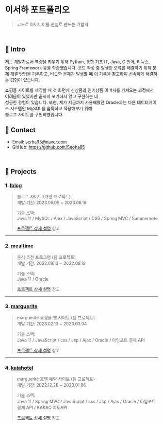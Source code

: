 # 이서하 포트폴리오
>코드로 아이디어를 현실로 만드는 개발자   

</br>

## :pushpin: Intro
저는 개발자로서 역량을 키우기 위해 Python, 통합 기초 IT, Java, C 언어, 리눅스, Spring Framework 등을 학습했습니다. 코드 작성 중
발생한 오류를 해결하기 위해 문제 해결 방법을 기록하고, 비슷한 문제가 발생할 때 이 기록을 참고하여 신속하게 해결하는 경험이 있습니다.          
                    
쇼핑몰 사이트를 제작할 때 첫 화면에 신상품과 인기상품 이미지를 가져오는 과정에서 어려움이 있었지만 끝까지 포기하지 않고 구현하는 데    
성공한 경험이 있습니다. 또한, 제가 지금까지 사용해왔던 Oracle과는 다른 데이터베이스 시스템인 MySQL을 습득하고 적용해보기 위해     
블로그 사이트를 구현하였습니다.





## :pushpin: Contact
- Email: serha95@naver.com
- GitHub: https://github.com/Seoha95

</br>

## :pushpin: Projects   
### 1. [lblog](https://github.com/Seoha95/lblog.git)   
>블로그 사이트 (개인 프로젝트)   
>개발 기간: 2023.06.05 ~ 2023.06.16   
>   
>기술 스택:   
>Java 11 / MySQL / Ajax / JavaScript / CSS / Spring MVC / Summernote   
>   
>[프로젝트 상세 설명](https://github.com/Seoha95/lblog.git) 참고   
   
---   

### 2. [mealtime](https://github.com/Seoha95/mealtime.git)   
>음식 추천 프로그램 (팀 프로젝트)   
>개발 기간: 2022.09.13 ~ 2022.09.19   
>       
>기술 스택:   
>Java 11 / Oracle   
>   
>[프로젝트 상세 설명](https://github.com/Seoha95/mealtime.git) 참고   
   
---   
   
### 3. [marguerite](https://github.com/Seoha95/marguerite.git)   
>marguerite 쇼핑몰 웹 사이트 (팀 프로젝트)   
>개발 기간: 2023.02.13 ~ 2023.03.04   
>   
>기술 스택:   
>Java 11 / JavaScript / css / Jsp / Ajax / Oracle / 아임포트 결제 API   
>   
>[프로젝트 상세 설명](https://github.com/Seoha95/marguerite.git) 참고   
   
---   
   
### 4. [kajahotel](https://github.com/Seoha95/kajahotel.git)   
>marguerite 호텔 예약 사이트 (팀 프로젝트)   
>개발 기간: 2022.12.28 ~ 2023.01.06   
>   
>기술 스택:   
>Java 11 / Spring MVC / JavaScript / css / Jsp / Ajax / Oracle / 아임포트 결제 API / KAKAO 지도API   
>   
>[프로젝트 상세 설명](https://github.com/Seoha95/kajahotel.git) 참고   
